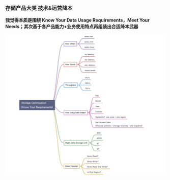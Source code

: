 ### 存储产品大类 技术&运营降本

**我觉得本质是围绕 Know Your Data Usage Requirements，Meet Your Needs；其次基于各产品能力+业务使用特点再组装出合适降本武器**

![](https://github.com/crabsheen/cloud/blob/master/storage_cost_optimization/storage_cost_optimization.png?raw=true)
